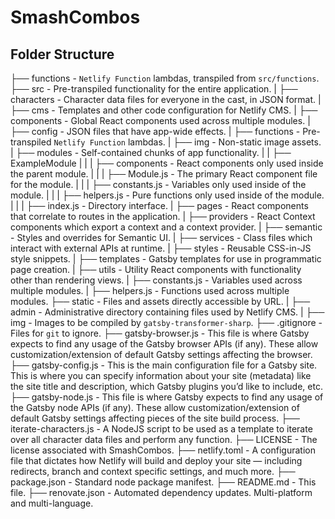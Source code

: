 # SmashCombos

## Folder Structure

├── functions - `Netlify Function` lambdas, transpiled from `src/functions`.
├── src - Pre-transpiled functionality for the entire application.
| ├── characters - Character data files for everyone in the cast, in JSON format.
| ├── cms - Templates and other code configuration for Netlify CMS.
| ├── components - Global React components used across multiple modules.
| ├── config - JSON files that have app-wide effects.
| ├── functions - Pre-transpiled `Netlify Function` lambdas.
| ├── img - Non-static image assets.
| ├── modules - Self-contained chunks of app functionality.
| | ├── ExampleModule
| | | ├── components - React components only used inside the parent module.
| | | ├── Module.js - The primary React component file for the module.
| | | ├── constants.js - Variables only used inside of the module.
| | | ├── helpers.js - Pure functions only used inside of the module.
| | | ├── index.js - Directory interface.
| ├── pages - React components that correlate to routes in the application.
| ├── providers - React Context components which export a context and a context provider.
| ├── semantic - Styles and overrides for Semantic UI.
| ├── services - Class files which interact with external APIs at runtime.
| ├── styles - Reusable CSS-in-JS style snippets.
| ├── templates - Gatsby templates for use in programmatic page creation.
| ├── utils - Utility React components with functionality other than rendering views.
| ├── constants.js - Variables used across multiple modules.
| ├── helpers.js - Functions used across multiple modules.
├── static - Files and assets directly accessible by URL.
| ├── admin - Administrative directory containing files used by Netlify CMS.
| ├── img - Images to be compiled by `gatsby-transformer-sharp`.
├── .gitignore - Files for `git` to ignore.
├── gatsby-browser.js - This file is where Gatsby expects to find any usage of the Gatsby browser APIs (if any). These allow customization/extension of default Gatsby settings affecting the browser.
├── gatsby-config.js - This is the main configuration file for a Gatsby site. This is where you can specify information about your site (metadata) like the site title and description, which Gatsby plugins you’d like to include, etc.
├── gatsby-node.js - This file is where Gatsby expects to find any usage of the Gatsby node APIs (if any). These allow customization/extension of default Gatsby settings affecting pieces of the site build process.
├── iterate-characters.js - A NodeJS script to be used as a template to iterate over all character data files and perform any function.
├── LICENSE - The license associated with SmashCombos.
├── netlify.toml - A configuration file that dictates how Netlify will build and deploy your site — including redirects, branch and context specific settings, and much more.
├── package.json - Standard node package manifest.
├── README.md - This file.
├── renovate.json - Automated dependency updates. Multi-platform and multi-language.
